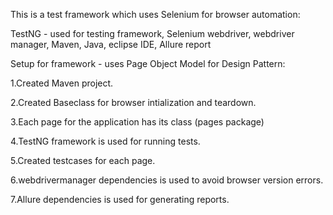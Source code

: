 This is a test framework which uses Selenium for browser automation:

TestNG - used for testing framework,
Selenium webdriver,
webdriver manager,
Maven,
Java,
eclipse IDE,
Allure report

Setup for framework - uses Page Object Model for Design Pattern:

1.Created Maven project.

2.Created Baseclass for browser intialization and teardown.

3.Each page for the application has its class (pages package)

4.TestNG framework is used for running tests.

5.Created testcases for each page.

6.webdrivermanager dependencies is used to avoid browser version errors.

7.Allure dependencies is used for generating reports.

